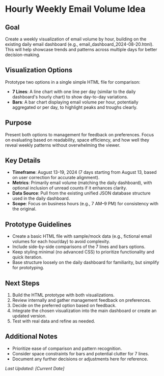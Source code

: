 # Hourly Weekly Email Volume Idea

## Goal
Create a weekly visualization of email volume by hour, building on the existing daily email dashboard (e.g., email_dashboard_2024-08-20.html). This will help showcase trends and patterns across multiple days for better decision-making.

## Visualization Options
Prototype two options in a single simple HTML file for comparison:
- **7 Lines**: A line chart with one line per day (similar to the daily dashboard's hourly chart) to show day-to-day variations.
- **Bars**: A bar chart displaying email volume per hour, potentially aggregated or per day, to highlight peaks and troughs clearly.

## Purpose
Present both options to management for feedback on preferences. Focus on evaluating based on readability, space efficiency, and how well they reveal weekly patterns without overwhelming the viewer.

## Key Details
- **Timeframe**: August 13-19, 2024 (7 days starting from August 13, based on user correction for accurate alignment).
- **Metrics**: Primarily email volume (matching the daily dashboard), with optional inclusion of unread counts if it enhances clarity.
- **Data Source**: Pull from the existing unified JSON database structure used in the daily dashboard.
- **Scope**: Focus on business hours (e.g., 7 AM–9 PM) for consistency with the original.

## Prototype Guidelines
- Create a basic HTML file with sample/mock data (e.g., fictional email volumes for each hour/day) to avoid complexity.
- Include side-by-side comparisons of the 7 lines and bars options.
- Keep styling minimal (no advanced CSS) to prioritize functionality and quick iteration.
- Base structure loosely on the daily dashboard for familiarity, but simplify for prototyping.

## Next Steps
1. Build the HTML prototype with both visualizations.
2. Review internally and gather management feedback on preferences.
3. Decide on the preferred option based on feedback.
4. Integrate the chosen visualization into the main dashboard or create an updated version.
5. Test with real data and refine as needed.

## Additional Notes
- Prioritize ease of comparison and pattern recognition.
- Consider space constraints for bars and potential clutter for 7 lines.
- Document any further decisions or adjustments here for reference.

*Last Updated: [Current Date]*
